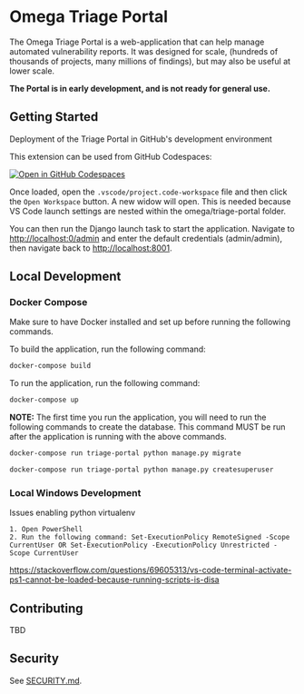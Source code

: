 # Omega Triage Portal

The Omega Triage Portal is a web-application that can help manage automated vulnerability reports.
It was designed for scale, (hundreds of thousands of projects, many millions of findings),
but may also be useful at lower scale.

**The Portal is in early development, and is not ready for general use.**

## Getting Started
Deployment of the Triage Portal in GitHub's development environment

This extension can be used from GitHub Codespaces:

[![Open in GitHub Codespaces](https://github.com/codespaces/badge.svg)](https://github.com/codespaces/new?machine=basicLinux32gb&repo=426394209&ref=scovetta%2Fadd-triage-portal&location=WestUs2&devcontainer_path=.devcontainer%2Ftriage-portal%2Fdevcontainer.json)

Once loaded, open the `.vscode/project.code-workspace` file and then click the `Open Workspace`
button. A new widow will open. This is needed because VS Code launch settings are nested
within the omega/triage-portal folder.

You can then run the Django launch task to start the application. Navigate to
<http://localhost:0/admin> and enter the default credentials (admin/admin), then
navigate back to <http://localhost:8001>.

## Local Development

### Docker Compose
Make sure to have Docker installed and set up before running the following commands.

To build the application, run the following command:
```bash
docker-compose build
```

To run the application, run the following command:
```bash
docker-compose up
```

**NOTE:** The first time you run the application, you will need to run the following commands to
create the database. This command MUST be run after the application is running with the above commands.

```bash
docker-compose run triage-portal python manage.py migrate
```

```bash
docker-compose run triage-portal python manage.py createsuperuser
```

### Local Windows Development
Issues enabling python virtualenv

    1. Open PowerShell
    2. Run the following command: Set-ExecutionPolicy RemoteSigned -Scope CurrentUser OR Set-ExecutionPolicy -ExecutionPolicy Unrestricted -Scope CurrentUser

https://stackoverflow.com/questions/69605313/vs-code-terminal-activate-ps1-cannot-be-loaded-because-running-scripts-is-disa

## Contributing

TBD

## Security

See [SECURITY.md](https://github.com/ossf/omega-triage-portal/blob/main/SECURITY.md).
